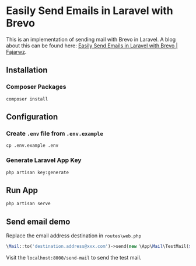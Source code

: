 # Easily Send Emails in Laravel with Brevo
This is an implementation of sending mail with Brevo in Laravel. A blog about this can be found here: [Easily Send Emails in Laravel with Brevo | Fajarwz](https://fajarwz.com/blog/easily-send-emails-in-laravel-with-brevo/).

## Installation

### Composer Packages 
```
composer install
```

## Configuration

### Create `.env` file from `.env.example`
```
cp .env.example .env
```

### Generate Laravel App Key
```
php artisan key:generate
```

## Run App
```
php artisan serve
```

## Send email demo

Replace the email address destination in `routes\web.php`

```php
\Mail::to('destination.address@xxx.com')->send(new \App\Mail\TestMail($details));
```

Visit the `localhost:8000/send-mail` to send the test mail.